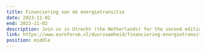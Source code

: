 ```yaml
---
title: Financiering van de energietransitie
date: 2023-11-02
end: 2023-11-02
description: Join us in Utrecht (the Netherlands) for the second edition.
link: https://www.euroforum.nl/duurzaamheid/financiering-energietransitie/#programma
position: middle
---
```

